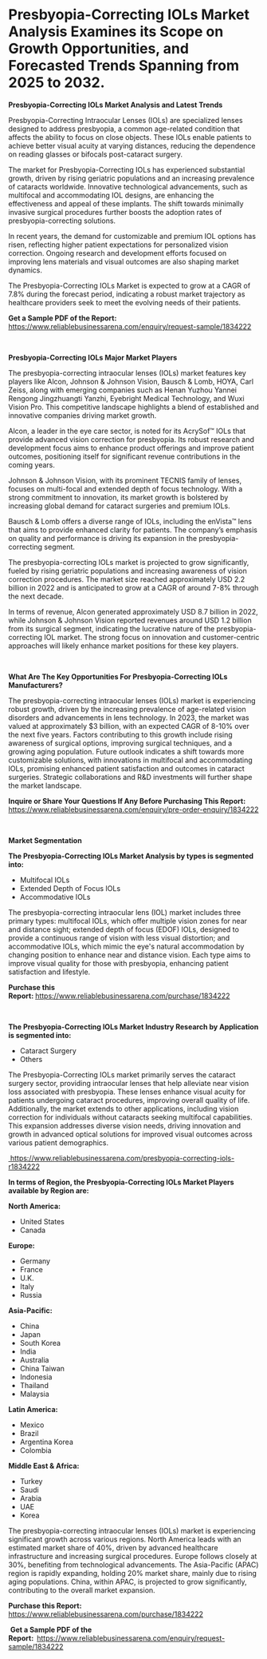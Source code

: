 <p><h1>Presbyopia-Correcting IOLs Market Analysis Examines its Scope on Growth Opportunities, and Forecasted Trends Spanning from 2025 to 2032.</h1></p><p><strong>Presbyopia-Correcting IOLs Market Analysis and Latest Trends</strong></p>
<p><p>Presbyopia-Correcting Intraocular Lenses (IOLs) are specialized lenses designed to address presbyopia, a common age-related condition that affects the ability to focus on close objects. These IOLs enable patients to achieve better visual acuity at varying distances, reducing the dependence on reading glasses or bifocals post-cataract surgery. </p><p>The market for Presbyopia-Correcting IOLs has experienced substantial growth, driven by rising geriatric populations and an increasing prevalence of cataracts worldwide. Innovative technological advancements, such as multifocal and accommodating IOL designs, are enhancing the effectiveness and appeal of these implants. The shift towards minimally invasive surgical procedures further boosts the adoption rates of presbyopia-correcting solutions.</p><p>In recent years, the demand for customizable and premium IOL options has risen, reflecting higher patient expectations for personalized vision correction. Ongoing research and development efforts focused on improving lens materials and visual outcomes are also shaping market dynamics. </p><p>The Presbyopia-Correcting IOLs Market is expected to grow at a CAGR of 7.8% during the forecast period, indicating a robust market trajectory as healthcare providers seek to meet the evolving needs of their patients.</p></p>
<p><strong>Get a Sample PDF of the Report:&nbsp;</strong> <a href="https://www.reliablebusinessarena.com/enquiry/request-sample/1834222?utm_campaign=3565&utm_medium=2&utm_source=Github&utm_content=ia&utm_term=14042025&utm_id=presbyopia-correcting-iols">https://www.reliablebusinessarena.com/enquiry/request-sample/1834222</a></p>
<p>&nbsp;</p>
<p><strong>Presbyopia-Correcting IOLs Major Market Players</strong></p>
<p><p>The presbyopia-correcting intraocular lenses (IOLs) market features key players like Alcon, Johnson & Johnson Vision, Bausch & Lomb, HOYA, Carl Zeiss, along with emerging companies such as Henan Yuzhou Yannei Rengong Jingzhuangti Yanzhi, Eyebright Medical Technology, and Wuxi Vision Pro. This competitive landscape highlights a blend of established and innovative companies driving market growth.</p><p>Alcon, a leader in the eye care sector, is noted for its AcrySof™ IOLs that provide advanced vision correction for presbyopia. Its robust research and development focus aims to enhance product offerings and improve patient outcomes, positioning itself for significant revenue contributions in the coming years.</p><p>Johnson & Johnson Vision, with its prominent TECNIS family of lenses, focuses on multi-focal and extended depth of focus technology. With a strong commitment to innovation, its market growth is bolstered by increasing global demand for cataract surgeries and premium IOLs.</p><p>Bausch & Lomb offers a diverse range of IOLs, including the enVista™ lens that aims to provide enhanced clarity for patients. The company’s emphasis on quality and performance is driving its expansion in the presbyopia-correcting segment.</p><p>The presbyopia-correcting IOLs market is projected to grow significantly, fueled by rising geriatric populations and increasing awareness of vision correction procedures. The market size reached approximately USD 2.2 billion in 2022 and is anticipated to grow at a CAGR of around 7-8% through the next decade.</p><p>In terms of revenue, Alcon generated approximately USD 8.7 billion in 2022, while Johnson & Johnson Vision reported revenues around USD 1.2 billion from its surgical segment, indicating the lucrative nature of the presbyopia-correcting IOL market. The strong focus on innovation and customer-centric approaches will likely enhance market positions for these key players.</p></p>
<p>&nbsp;</p>
<p><strong>What Are The Key Opportunities For Presbyopia-Correcting IOLs Manufacturers?</strong></p>
<p><p>The presbyopia-correcting intraocular lenses (IOLs) market is experiencing robust growth, driven by the increasing prevalence of age-related vision disorders and advancements in lens technology. In 2023, the market was valued at approximately $3 billion, with an expected CAGR of 8-10% over the next five years. Factors contributing to this growth include rising awareness of surgical options, improving surgical techniques, and a growing aging population. Future outlook indicates a shift towards more customizable solutions, with innovations in multifocal and accommodating IOLs, promising enhanced patient satisfaction and outcomes in cataract surgeries. Strategic collaborations and R&D investments will further shape the market landscape.</p></p>
<p><strong>Inquire or Share Your Questions If Any Before Purchasing This Report:</strong> <a href="https://www.reliablebusinessarena.com/enquiry/pre-order-enquiry/1834222?utm_campaign=3565&utm_medium=2&utm_source=Github&utm_content=ia&utm_term=14042025&utm_id=presbyopia-correcting-iols">https://www.reliablebusinessarena.com/enquiry/pre-order-enquiry/1834222</a></p>
<p>&nbsp;</p>
<p><strong>Market Segmentation</strong></p>
<p><strong>The Presbyopia-Correcting IOLs Market Analysis by types is segmented into:</strong></p>
<p><ul><li>Multifocal IOLs</li><li>Extended Depth of Focus IOLs</li><li>Accommodative IOLs</li></ul></p>
<p><p>The presbyopia-correcting intraocular lens (IOL) market includes three primary types: multifocal IOLs, which offer multiple vision zones for near and distance sight; extended depth of focus (EDOF) IOLs, designed to provide a continuous range of vision with less visual distortion; and accommodative IOLs, which mimic the eye's natural accommodation by changing position to enhance near and distance vision. Each type aims to improve visual quality for those with presbyopia, enhancing patient satisfaction and lifestyle.</p></p>
<p><strong>Purchase this Report:&nbsp;</strong><a href="https://www.reliablebusinessarena.com/purchase/1834222?utm_campaign=3565&utm_medium=2&utm_source=Github&utm_content=ia&utm_term=14042025&utm_id=presbyopia-correcting-iols">https://www.reliablebusinessarena.com/purchase/1834222</a></p>
<p>&nbsp;</p>
<p><strong>The Presbyopia-Correcting IOLs Market Industry Research by Application is segmented into:</strong></p>
<p><ul><li>Cataract Surgery</li><li>Others</li></ul></p>
<p><p>The Presbyopia-Correcting IOLs market primarily serves the cataract surgery sector, providing intraocular lenses that help alleviate near vision loss associated with presbyopia. These lenses enhance visual acuity for patients undergoing cataract procedures, improving overall quality of life. Additionally, the market extends to other applications, including vision correction for individuals without cataracts seeking multifocal capabilities. This expansion addresses diverse vision needs, driving innovation and growth in advanced optical solutions for improved visual outcomes across various patient demographics.</p></p>
<p><a href="https://www.reliablebusinessarena.com/presbyopia-correcting-iols-r1834222?utm_campaign=3565&utm_medium=2&utm_source=Github&utm_content=ia&utm_term=14042025&utm_id=presbyopia-correcting-iols">&nbsp;https://www.reliablebusinessarena.com/presbyopia-correcting-iols-r1834222</a></p>
<p><strong>In terms of Region, the Presbyopia-Correcting IOLs Market Players available by Region are:</strong></p>
<p>
    <p> <strong> North America: </strong>
        <ul>
            <li>United States</li>
            <li>Canada</li>
        </ul>
        </p> 
    <p> <strong> Europe: </strong>
        <ul>
            <li>Germany</li>
            <li>France</li>
            <li>U.K.</li>
            <li>Italy</li>
            <li>Russia</li>
        </ul>
        </p> 
    <p> <strong> Asia-Pacific: </strong>
        <ul>
            <li>China</li>
            <li>Japan</li>
            <li>South Korea</li>
            <li>India</li>
            <li>Australia</li>
            <li>China Taiwan</li>
            <li>Indonesia</li>
            <li>Thailand</li>
            <li>Malaysia</li>
        </ul>
        </p> 
    <p> <strong> Latin America: </strong>
        <ul>
            <li>Mexico</li>
            <li>Brazil</li>
            <li>Argentina Korea</li>
            <li>Colombia</li>
        </ul>
        </p> 
    <p> <strong> Middle East & Africa: </strong>
        <ul>
            <li>Turkey</li>
            <li>Saudi</li>
            <li>Arabia</li>
            <li>UAE</li>
            <li>Korea</li>
        </ul>
    </p>
    </p>
<p><p>The presbyopia-correcting intraocular lenses (IOLs) market is experiencing significant growth across various regions. North America leads with an estimated market share of 40%, driven by advanced healthcare infrastructure and increasing surgical procedures. Europe follows closely at 30%, benefiting from technological advancements. The Asia-Pacific (APAC) region is rapidly expanding, holding 20% market share, mainly due to rising aging populations. China, within APAC, is projected to grow significantly, contributing to the overall market expansion.</p></p>
<p><strong>Purchase this Report: </strong><a href="https://www.reliablebusinessarena.com/purchase/1834222?utm_campaign=3565&utm_medium=2&utm_source=Github&utm_content=ia&utm_term=14042025&utm_id=presbyopia-correcting-iols">https://www.reliablebusinessarena.com/purchase/1834222</a></p>
<p>&nbsp;<strong>Get a Sample PDF of the Report:&nbsp;&nbsp;</strong><a href="https://www.reliablebusinessarena.com/enquiry/request-sample/1834222?utm_campaign=3565&utm_medium=2&utm_source=Github&utm_content=ia&utm_term=14042025&utm_id=presbyopia-correcting-iols">https://www.reliablebusinessarena.com/enquiry/request-sample/1834222</a></p>
<p><strong></strong></p>
<p><p></p><p></p><p></p></p>